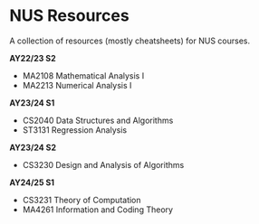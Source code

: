 # NUS Resources

A collection of resources (mostly cheatsheets) for NUS courses.

**AY22/23 S2**
- MA2108 Mathematical Analysis I 
- MA2213 Numerical Analysis I

**AY23/24 S1**
- CS2040 Data Structures and Algorithms
- ST3131 Regression Analysis

**AY23/24 S2**
- CS3230 Design and Analysis of Algorithms

**AY24/25 S1**
- CS3231 Theory of Computation
- MA4261 Information and Coding Theory
